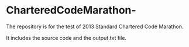 CharteredCodeMarathon-
======================

The repository is for the test of 2013 Standard Chartered Code Marathon.

It includes the source code and the output.txt file.
